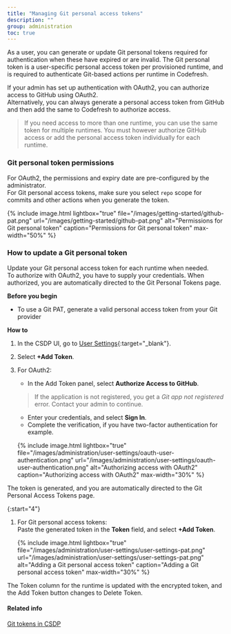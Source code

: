 ```yaml
---
title: "Managing Git personal access tokens"
description: ""
group: administration
toc: true
---
```

As a user, you can generate or update Git personal tokens required for authentication when these have expired or are invalid. The Git personal token is a user-specific personal access token per provisioned runtime, and is required to authenticate Git-based actions per runtime in Codefresh.  

If your admin has set up authentication with OAuth2, you can authorize access to GitHub using OAuth2.  
Alternatively, you can always generate a personal access token from GitHub and then add the same to Codefresh to authorize access.
 
> If you need access to more than one runtime, you can use the same token for multiple runtimes. 
You must however authorize GitHub access or add the personal access token individually for each runtime.  


### Git personal token permissions
For OAuth2, the permissions and expiry date are pre-configured by the administrator.  
For Git personal access tokens, make sure you select `repo` scope for commits and other actions when you generate the token.

{% include 
   image.html 
   lightbox="true" 
   file="/images/getting-started/github-pat.png" 
   url="/images/getting-started/github-pat.png" 
   alt="Permissions for Git personal token" 
   caption="Permissions for Git personal token"
   max-width="50%" 
%}

### How to update a Git personal token
Update your Git personal access token for each runtime when needed.  
To authorize with OAuth2, you have to supply your credentials. When authorized, you are automatically directed to the Git Personal Tokens page.  

**Before you begin**  
* To use a Git PAT, generate a valid personal access token from your Git provider  

**How to**  
1. In the CSDP UI, go to [User Settings](https://g.codefresh.io/2.0/user-settings){:target="\_blank"}.
1. Select **+Add Token**. 
1. For OAuth2:
   * In the Add Token panel, select **Authorize Access to GitHub**.
    > If the application is not registered, you get a _Git app not registered_ error. Contact your admin to continue.  
   *  Enter your credentials, and select **Sign In**.
   * Complete the verification, if you have two-factor authentication for example.

    {% include 
      image.html 
      lightbox="true" 
      file="/images/administration/user-settings/oauth-user-authentication.png" 
      url="/images/administration/user-settings/oauth-user-authentication.png" 
      alt="Authorizing access with OAuth2" 
      caption="Authorizing access with OAuth2"
      max-width="30%" 
   %}
   
  The token is generated, and you are automatically directed to the Git Personal Access Tokens page. 

{:start="4"}
1. For Git personal access tokens:  
  Paste the generated token in the **Token** field, and select **+Add Token**. 

    {% include 
      image.html 
      lightbox="true" 
      file="/images/administration/user-settings/user-settings-pat.png" 
      url="/images/administration/user-settings/user-settings-pat.png" 
      alt="Adding a Git personal access token" 
      caption="Adding a Git personal access token"
      max-width="30%" 
   %}

The Token column for the runtime is updated with the encrypted token, and the Add Token button changes to Delete Token.  

#### Related info  
[Git tokens in CSDP]({{site.baseurl}}/docs/administration/git-tokens/)